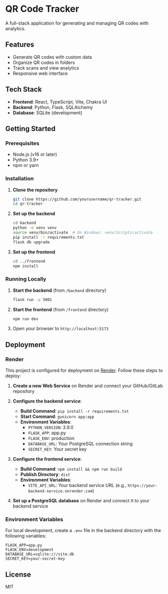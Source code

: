 # QR Code Tracker

A full-stack application for generating and managing QR codes with analytics.

## Features

- Generate QR codes with custom data
- Organize QR codes in folders
- Track scans and view analytics
- Responsive web interface

## Tech Stack

- **Frontend**: React, TypeScript, Vite, Chakra UI
- **Backend**: Python, Flask, SQLAlchemy
- **Database**: SQLite (development)

## Getting Started

### Prerequisites

- Node.js (v16 or later)
- Python 3.9+
- npm or yarn

### Installation

1. **Clone the repository**
   ```bash
   git clone https://github.com/yourusername/qr-tracker.git
   cd qr-tracker
   ```

2. **Set up the backend**
   ```bash
   cd backend
   python -m venv venv
   source venv/bin/activate  # On Windows: venv\Scripts\activate
   pip install -r requirements.txt
   flask db upgrade
   ```

3. **Set up the frontend**
   ```bash
   cd ../frontend
   npm install
   ```

### Running Locally

1. **Start the backend** (from `/backend` directory)
   ```bash
   flask run -p 5001
   ```

2. **Start the frontend** (from `/frontend` directory)
   ```bash
   npm run dev
   ```

3. Open your browser to `http://localhost:5173`

## Deployment

### Render

This project is configured for deployment on [Render](https://render.com/). Follow these steps to deploy:

1. **Create a new Web Service** on Render and connect your GitHub/GitLab repository

2. **Configure the backend service**:
   - **Build Command**: `pip install -r requirements.txt`
   - **Start Command**: `gunicorn app:app`
   - **Environment Variables**:
     - `PYTHON_VERSION`: 3.9.0
     - `FLASK_APP`: app.py
     - `FLASK_ENV`: production
     - `DATABASE_URL`: Your PostgreSQL connection string
     - `SECRET_KEY`: Your secret key

3. **Configure the frontend service**:
   - **Build Command**: `npm install && npm run build`
   - **Publish Directory**: `dist`
   - **Environment Variables**:
     - `VITE_API_URL`: Your backend service URL (e.g., `https://your-backend-service.onrender.com`)

4. **Set up a PostgreSQL database** on Render and connect it to your backend service

### Environment Variables

For local development, create a `.env` file in the backend directory with the following variables:

```
FLASK_APP=app.py
FLASK_ENV=development
DATABASE_URL=sqlite:///site.db
SECRET_KEY=your-secret-key
```

## License

MIT
